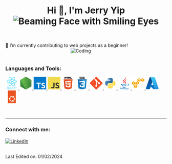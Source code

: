 <h1 align="center">Hi 👋, I'm Jerry Yip <img src="https://raw.githubusercontent.com/Tarikul-Islam-Anik/Animated-Fluent-Emojis/master/Emojis/Smilies/Beaming%20Face%20with%20Smiling%20Eyes.png" alt="Beaming Face with Smiling Eyes" width="30" height="30" /></h1>




<p align="left"> <a href="https://twitter.com/" target="blank"><img src="https://img.shields.io/twitter/follow/?logo=twitter&style=for-the-badge" alt="" /></a> </p>

🌱 I’m currently contributing to web projects as a beginner!
<img align="right" alt="Coding" width="300" src="https://user-images.githubusercontent.com/74038190/212749447-bfb7e725-6987-49d9-ae85-2015e3e7cc41.gif">


<br>
<h3 align="left">Languages and Tools:</h3>
<p align="left"> 
  <a href="https://reactjs.org/" target="_blank" rel="noreferrer">   <!-- ReactJS -->
    <img src="https://raw.githubusercontent.com/devicons/devicon/master/icons/react/react-original-wordmark.svg" alt="ReactJS" width="40" height="40"/>
  </a> 
  <a href="https://nodejs.org" target="_blank" rel="noreferrer"> <!-- NodeJS -->
    <img src="https://github.com/devicons/devicon/blob/master/icons/nodejs/nodejs-original.svg" alt="NodeJS" width="40" height="40"/> 
  </a>
  <a href="https://www.typescriptlang.org/" target="_blank" rel="noreferrer">  <!-- TS -->
    <img src="https://github.com/devicons/devicon/blob/master/icons/typescript/typescript-original.svg" alt="TypeScript" width="40" height="40"/> 
  </a>
  <a href="https://developer.mozilla.org/en-US/docs/Web/JavaScript" target="_blank" rel="noreferrer">  <!-- JS -->
    <img src="https://raw.githubusercontent.com/devicons/devicon/master/icons/javascript/javascript-original.svg" alt="JavaScript" width="40" height="40"/> 
  </a>
  <a href="https://www.w3.org/html/" target="_blank" rel="noreferrer">    <!-- HTML -->
    <img src="https://raw.githubusercontent.com/devicons/devicon/master/icons/html5/html5-original-wordmark.svg" alt="HTML5" width="40" height="40"/> 
  </a> 
  <a href="https://www.w3schools.com/css/" target="_blank" rel="noreferrer">   <!-- CSS -->
    <img src="https://raw.githubusercontent.com/devicons/devicon/master/icons/css3/css3-original-wordmark.svg" alt="CSS3" width="40" height="40"/>
  </a> 
  <a href="https://git-scm.com/" target="_blank" rel="noreferrer">   <!-- Git -->
    <img src="https://github.com/devicons/devicon/blob/master/icons/git/git-original.svg" alt="Git" width="40" height="40"/>
  </a> 
  <a href="https://www.python.org/" target="_blank" rel="noreferrer">  <!-- Python -->
    <img src="https://github.com/devicons/devicon/blob/master/icons/python/python-original.svg" alt="Python" width="40" height="40"/>
  </a> 
  <a href="https://www.java.com" target="_blank" rel="noreferrer">   <!-- Java -->
    <img src="https://raw.githubusercontent.com/devicons/devicon/master/icons/java/java-original.svg" alt="java" width="40" height="40"/> 
  </a>
  <a href="https://aws.amazon.com/" target="_blank" rel="noreferrer">   <!-- AWS -->
    <img src="https://github.com/devicons/devicon/blob/master/icons/amazonwebservices/amazonwebservices-original.svg" alt="AWS" width="40" height="40"/> 
  </a> 
  <a href="https://azure.microsoft.com/en-ca" target="_blank" rel="noreferrer">   <!-- Azure -->
    <img src="https://github.com/devicons/devicon/blob/master/icons/azure/azure-original.svg" alt="Azure" width="40" height="40"/> 
  </a>
  <a href="https://ubuntu.com/" target="_blank" rel="noreferrer">   <!-- Ubuntu -->
    <img src="https://github.com/devicons/devicon/blob/master/icons/ubuntu/ubuntu-plain.svg" alt="Ubuntu" width="40" height="40"/> 
  </a>


</p>
<br>

------
<h3 align="left">Connect with me:</h3>
<p align="left">
  <a href="https://www.linkedin.com/in/yipjerry/" target="blank"><img align="center"
      src="https://raw.githubusercontent.com/rahuldkjain/github-profile-readme-generator/master/src/images/icons/Social/linked-in-alt.svg"
      alt="LinkedIn" height="20" width="20" /></a>
</p>

<br/>
Last Edited on: 01/02/2024

<!--
**yhmyhm0910/yhmyhm0910** is a ✨ _special_ ✨ repository because its `README.md` (this file) appears on your GitHub profile.

Here are some ideas to get you started:

- 🔭 I’m currently working on ...
- 🌱 I’m currently learning ...
- 👯 I’m looking to collaborate on ...
- 🤔 I’m looking for help with ...
- 💬 Ask me about ...
- 📫 How to reach me: ...
- 😄 Pronouns: ...
- ⚡ Fun fact: ...
-->
